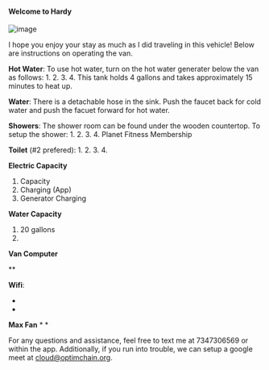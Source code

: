 #### Welcome to Hardy 
![image](https://user-images.githubusercontent.com/84352976/133133284-8762067f-49d7-4286-a8b8-4905a778348c.png)

I hope you enjoy your stay as much as I did traveling in this vehicle! Below are instructions on operating the van.

**Hot Water**: To use hot water, turn on the hot water generater below the van as follows:
1.
2.
3.
4.
This tank holds 4 gallons and takes approximately 15 minutes to heat up. 

**Water**:
There is a detachable hose in the sink. Push the faucet back for cold water and push the facuet forward for hot water. 

**Showers**:
The shower room can be found under the wooden countertop. To setup the shower:
1.
2.
3.
4.
Planet Fitness Membership

**Toilet** (#2 prefered):
1.
2.
3.
4.

**Electric Capacity**
1. Capacity
2. Charging (App)
3. Generator Charging

**Water Capacity**
1. 20 gallons
2. 


**Van Computer**

**

**Wifi**:

*
*

**Max Fan**
*
*

For any questions and assistance, feel free to text me at 7347306569 or within the app. 
Additionally, if you run into trouble, we can setup a google meet at cloud@optimchain.org. 
